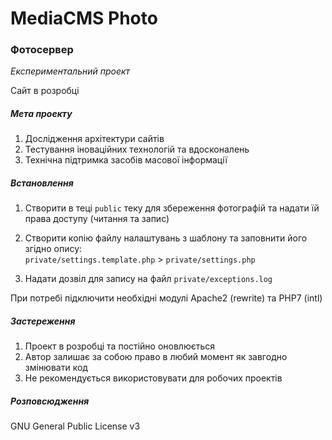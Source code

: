 # MediaCMS Photo

### Фотосервер

*Експериментальний проект* 

Сайт в розробці

##### Мета проекту
1. Дослідження архітектури сайтів
2. Тестування іноваційних технологій та вдосконалень
3. Технічна підтримка засобів масової інформації

##### Встановлення

1. Створити в теці `public` теку для збереження фотографій та надати їй права доступу (читання та запис)

1. Створити копію файлу налаштувань з шаблону та заповнити його згідно опису: \
`private/settings.template.php` > `private/settings.php` 
 
3. Надати дозвіл для запису на файл `private/exceptions.log`

При потребі підключити необхідні модулі Apache2 (rewrite) та PHP7 (intl)

##### Застереження
1. Проект в розробці та постійно оновлюється
2. Автор залишає за собою право в любий момент як завгодно змінювати код
3. Не рекомендується використовувати для робочих проектів
  
##### Розповсюдження
GNU General Public License v3
